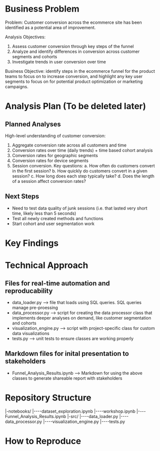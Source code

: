 # Business Problem

Problem: Customer conversion across the ecommerce site has been identified as a potential area of improvement.

Analysis Objectives:
 1. Assess customer conversion through key steps of the funnel
 2. Analyze and identify differences in conversion across customer segments and cohorts
 3. Investigate trends in user conversion over time

Business Objective: identify steps in the ecommerce funnel for the product teams to focus on to increase conversion, and highlight any key user segments to focus on for potential product optimization or marketing campaigns.

# Analysis Plan (To be deleted later)

## Planned Analyses
High-level understanding of customer conversion:
 1. Aggregate conversion rate across all customers and time
 2. Conversion rates over time (daily trends) + time based cohort analysis
 3. Conversion rates for geographic segments
 4. Conversion rates for device segments
 5. Session conversion. Key questions:
    a. How often do customers convert in the first session?
    b. How quickly do customers convert in a given session?
    c. How long does each step typically take?
    d. Does the length of a session affect conversion rates?

## Next Steps
- Need to test data quality of junk sessions (i.e. that lasted very short time, likely less than 5 seconds)
- Test all newly created methods and functions
- Start cohort and user segmentation work

# Key Findings

# Technical Approach

## Files for real-time automation and reproducability
- data_loader.py --> file that loads using SQL queries. SQL queries manage pre-proessing
- data_processor.py --> script for creating the data processor class that implements deeper analyses on demand, like customer segmentation and cohorts
- visualization_engine.py --> script with project-specific class for custom data visualizations
- tests.py --> unit tests to ensure classes are working properly

## Markdown files for inital presentation to stakeholders
- Funnel_Analysis_Results.ipynb --> Markdown for using the above classes to generate shareable report with stakeholders

# Repository Structure

|-notebooks/
|----dataset_exploration.ipynb
|----workshop.ipynb
|----Funnel_Analysis_Results.ipynb
|-src/
|----data_loader.py
|----data_processor.py
|----visualization_engine.py
|----tests.py

# How to Reproduce